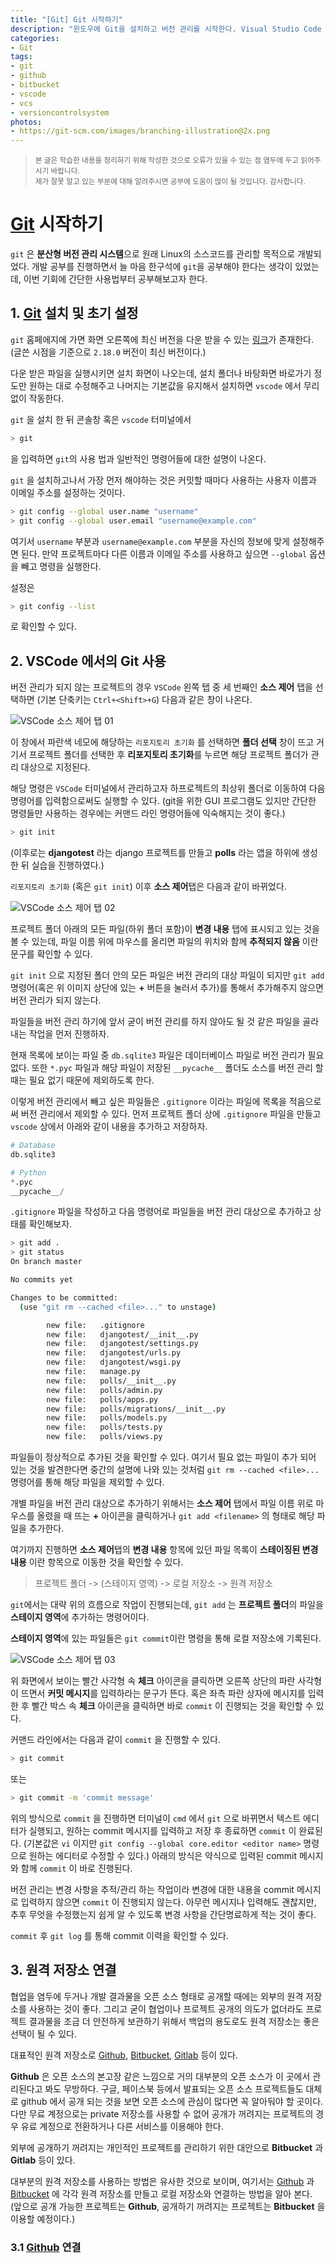 ```yaml
---
title: "[Git] Git 시작하기"
description: "윈도우에 Git을 설치하고 버전 관리를 시작한다. Visual Studio Code 에서의 Git 사용법을 익히고 Github, Bitbucket 과 연동하는 법을 알아본다."
categories:
- Git
tags:
- git
- github
- bitbucket
- vscode
- vcs
- versioncontrolsystem
photos:
- https://git-scm.com/images/branching-illustration@2x.png
---
```


> <sub>본 글은 학습한 내용을 정리하기 위해 작성한 것으로 오류가 있을 수 있는 점 염두에 두고 읽어주시기 바랍니다.<br />
> 제가 잘못 알고 있는 부분에 대해 알려주시면 공부에 도움이 많이 될 것입니다. 감사합니다.</sub>

# [Git](https://git-scm.com/) 시작하기 #

`git` 은 **분산형 버전 관리 시스템**으로 원래 Linux의 소스코드를 관리할 목적으로 개발되었다. 개발 공부를 진행하면서 늘 마음 한구석에 `git`을 공부해야 한다는 생각이 있었는데, 이번 기회에 간단한 사용법부터 공부해보고자 한다.

## 1. [Git](https://git-scm.com/) 설치 및 초기 설정 ##

`git` 홈페에지에 가면 화면 오른쪽에 최신 버전을 다운 받을 수 있는 [링크](https://git-scm.com/download/win)가 존재한다. (글쓴 시점을 기준으로 `2.18.0` 버전이 최신 버전이다.)

다운 받은 파일을 실행시키면 설치 화면이 나오는데, 설치 폴더나 바탕화면 바로가기 정도만 원하는 대로 수정해주고 나머지는 기본값을 유지해서 설치하면 `vscode` 에서 무리 없이 작동한다.

`git` 을 설치 한 뒤 콘솔창 혹은 `vscode` 터미널에서

```bash
> git
```

을 입력하면 `git`의 사용 법과 일반적인 명령어들에 대한 설명이 나온다.

`git` 을 설치하고나서 가장 먼저 해야하는 것은 커밋할 때마다 사용하는 사용자 이름과 이메일 주소를 설정하는 것이다.

```bash
> git config --global user.name "username"
> git config --global user.email "username@example.com"
```

여기서 `username` 부분과 `username@example.com` 부분을 자신의 정보에 맞게 설정해주면 된다. 만약 프로젝트마다 다른 이름과 이메일 주소를 사용하고 싶으면 `--global` 옵션을 빼고 명령을 실행한다.

설정은

```bash
> git config --list
```

로 확인할 수 있다.

## 2. VSCode 에서의 Git 사용 ##

버전 관리가 되지 않는 프로젝트의 경우 `VSCode` 왼쪽 탭 중 세 번째인 **소스 제어** 탭을 선택하면 (기본 단축키는 `Ctrl+<Shift>+G`) 다음과 같은 창이 나온다.

![VSCode 소스 제어 탭 01](/assets/images/post_img/vscode-git-01.png "VSCode 소스 제어 탭 화면")

이 창에서 파란색 네모에 해당하는 `리포지토리 초기화` 를 선택하면 **폴더 선택** 창이 뜨고 거기서 프로젝트 폴더를 선택한 후 **리포지토리 초기화**를 누르면 해당 프로젝트 폴더가 관리 대상으로 지정된다.

해당 명령은 `VSCode` 터미널에서 관리하고자 하프로젝트의 최상위 폴더로 이동하여 다음 명령어를 입력함으로써도 실행할 수 있다. (git을 위한 GUI 프로그램도 있지만 간단한 명령들만 사용하는 경우에는 커맨드 라인 명령어들에 익숙해지는 것이 좋다.)

```bash
> git init
```

(이후로는 **djangotest** 라는 django 프로젝트를 만들고 **polls** 라는 앱을 하위에 생성한 뒤 실습을 진행하였다.)

`리포지토리 초기화` (혹은 `git init`) 이후 **소스 제어**탭은 다음과 같이 바뀌었다.

![VSCode 소스 제어 탭 02](/assets/images/post_img/vscode-git-02.png "VSCode 소스 제어 탭 화면 - 'git init' 후")

프로젝트 폴더 아래의 모든 파일(하위 폴더 포함)이 **변경 내용** 탭에 표시되고 있는 것을 볼 수 있는데, 파일 이름 위에 마우스를 올리면 파일의 위치와 함께 **추적되지 않음** 이란 문구를 확인할 수 있다.

`git init` 으로 지정된 폴더 안의 모든 파일은 버전 관리의 대상 파일이 되지만 `git add` 명령어(혹은 위 이미지 상단에 있는 **+** 버튼을 눌러서 추가)를 통해서 추가해주지 않으면 버전 관리가 되지 않는다.

파일들을 버전 관리 하기에 앞서 굳이 버전 관리를 하지 않아도 될 것 같은 파일을 골라내는 작업을 먼저 진행하자.

현재 목록에 보이는 파일 중 `db.sqlite3` 파일은 데이터베이스 파일로 버전 관리가 필요 없다. 또한 `*.pyc` 파일과 해당 파일이 저장된 `__pycache__` 폴더도 소스를 버전 관리 할 때는 필요 없기 때문에 제외하도록 한다.

이렇게 버전 관리에서 빼고 싶은 파일들은 `.gitignore` 이라는 파일에 목록을 적음으로써 버전 관리에서 제외할 수 있다. 먼저 프로젝트 폴더 상에 `.gitignore` 파일을 만들고 `vscode` 상에서 아래와 같이 내용을 추가하고 저장하자.

```python
# Database
db.sqlite3

# Python
*.pyc
__pycache__/
```

`.gitignore` 파일을 작성하고 다음 명령어로 파일들을 버전 관리 대상으로 추가하고 상태를 확인해보자.

```bash
> git add .
> git status
On branch master

No commits yet

Changes to be committed:
  (use "git rm --cached <file>..." to unstage)

        new file:   .gitignore
        new file:   djangotest/__init__.py
        new file:   djangotest/settings.py
        new file:   djangotest/urls.py
        new file:   djangotest/wsgi.py
        new file:   manage.py
        new file:   polls/__init__.py
        new file:   polls/admin.py
        new file:   polls/apps.py
        new file:   polls/migrations/__init__.py
        new file:   polls/models.py
        new file:   polls/tests.py
        new file:   polls/views.py
```

파일들이 정상적으로 추가된 것을 확인할 수 있다. 여기서 필요 없는 파일이 추가 되어 있는 것을 발견한다면 중간의 설명에 나와 있는 것처럼 `git rm --cached <file>...` 명령어를 통해 해당 파일을 제외할 수 있다.

개별 파일을 버전 관리 대상으로 추가하기 위해서는 **소스 제어** 탭에서 파일 이름 위로 마우스를 올렸을 때 뜨는 **+** 아이콘을 클릭하거나 `git add <filename>` 의 형태로 해당 파일을 추가한다.

여기까지 진행하면 **소스 제어**탭의 **변경 내용** 항목에 있던 파일 목록이 **스테이징된 변경 내용** 이란 항목으로 이동한 것을 확인할 수 있다.

> 프로젝트 폴더 -> (스테이지 영역) -> 로컬 저장소 -> 원격 저장소

`git`에서는 대략 위의 흐름으로 작업이 진행되는데, `git add` 는 **프로젝트 폴더**의 파일을 **스테이지 영역**에 추가하는 명령어이다.

**스테이지 영역**에 있는 파일들은 `git commit`이란 명령을 통해 로컬 저장소에 기록된다.

![VSCode 소스 제어 탭 03](/assets/images/post_img/vscode-git-03.png "commit 하기")

위 화면에서 보이는 빨간 사각형 속 **체크** 아이콘을 클릭하면 오른쪽 상단의 파란 사각형이 뜨면서 **커밋 메시지**를 입력하라는 문구가 뜬다. 혹은 좌측 파란 상자에 메시지를 입력한 후 빨간 박스 속 **체크** 아이콘을 클릭하면 바로 `commit` 이 진행되는 것을 확인할 수 있다.

커맨드 라인에서는 다음과 같이 `commit` 을 진행할 수 있다.

```bash
> git commit
```

또는

```bash
> git commit -m 'commit message'
```

위의 방식으로 `commit` 을 진행하면 터미널이 `cmd` 에서 `git` 으로 바뀌면서 텍스트 에디터가 실행되고, 원하는 commit 메시지를 입력하고 저장 후 종료하면 `commit` 이 완료된다. (기본값은 `vi` 이지만 `git config --global core.editor <editor name>` 명령으로 원하는 에디터로 수정할 수 있다.) 아래의 방식은 약식으로 입력된 commit 메시지와 함께 `commit` 이 바로 진행된다.

버전 관리는 변경 사항을 추적/관리 하는 작업이라 변경에 대한 내용을 commit 메시지로 입력하지 않으면 `commit` 이 진행되지 않는다. 아무런 메시지나 입력해도 괜찮지만, 추후 무엇을 수정했는지 쉽게 알 수 있도록 변경 사항을 간단명료하게 적는 것이 좋다.

`commit` 후 `git log` 를 통해 commit 이력을 확인할 수 있다.

## 3. 원격 저장소 연결 ##

협업을 염두에 두거나 개발 결과물을 오픈 소스 형태로 공개할 때에는 외부의 원격 저장소를 사용하는 것이 좋다. 그리고 굳이 협업이나 프로젝트 공개의 의도가 없더라도 프로젝트 결과물을 조금 더 안전하게 보관하기 위해서 백업의 용도로도 원격 저장소는 좋은 선택이 될 수 있다.

대표적인 원격 저장소로 [Github](https://github.com/), [Bitbucket](https://bitbucket.org/), [Gitlab](https://about.gitlab.com/) 등이 있다.

**Github** 은 오픈 소스의 본고장 같은 느낌으로 거의 대부분의 오픈 소스가 이 곳에서 관리된다고 봐도 무방하다. 구글, 페이스북 등에서 발표되는 오픈 소스 프로젝트들도 대체로 github 에서 공개 되는 것을 보면 오픈 소스에 관심이 많다면 꼭 알아둬야 할 곳이다. 다만 무료 계정으로는 private 저장소를 사용할 수 없어 공개가 꺼려지는 프로젝트의 경우 유료 계정으로 전환하거나 다른 서비스를 이용해야 한다.

외부에 공개하기 꺼려지는 개인적인 프로젝트를 관리하기 위한 대안으로 **Bitbucket** 과 **Gitlab** 등이 있다.

대부분의 원격 저장소를 사용하는 방법은 유사한 것으로 보이며, 여기서는 [Github](https://github.com/) 과 [Bitbucket](https://bitbucket.org/) 에 각각 원격 저장소를 만들고 로컬 저장소와 연결하는 방법을 알아 본다. (앞으로 공개 가능한 프로젝트는 **Github**, 공개하기 꺼려지는 프로젝트는  **Bitbucket** 을 이용할 예정이다.)

### 3.1 [Github](https://github.com/) 연결 ###

